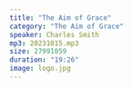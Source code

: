 ```yaml
---
title: "The Aim of Grace"
category: "The Aim of Grace"
speaker: Charles Smith
mp3: 20231015.mp3
size: 27991059
duration: "19:26"
image: logo.jpg
---
```


